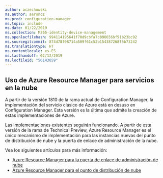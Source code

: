 ```yaml
---
author: aczechowski
ms.author: aaroncz
ms.prod: configuration-manager
ms.topic: include
ms.date: 01/22/2019
ms.collection: M365-identity-device-management
ms.openlocfilehash: 994114195641f70d9cbfa7c890656bf51b23bc92
ms.sourcegitcommit: 874d78f08714a509f61c52b154387268f5b73242
ms.translationtype: HT
ms.contentlocale: es-ES
ms.lasthandoff: 02/12/2019
ms.locfileid: "56143059"
---
```

## <a name="bkmk_arm"></a> Uso de Azure Resource Manager para servicios en la nube
<!--3605704-->

A partir de la versión 1810 de la rama actual de Configuration Manager, la implementación del servicio clásico de Azure está en desuso en Configuration Manager. Esta versión es la última que admite la creación de estas implementaciones de Azure. 

Las implementaciones existentes seguirán funcionando. A partir de esta versión de la rama de Technical Preview, Azure Resource Manager es el único mecanismo de implementación para las instancias nuevas del punto de distribución de nube y la puerta de enlace de administración de la nube.

Vea los siguientes artículos para más información:

- [Azure Resource Manager para la puerta de enlace de administración de nube](/sccm/core/clients/manage/cmg/plan-cloud-management-gateway#azure-resource-manager)  
- [Azure Resource Manager para el punto de distribución de nube](/sccm/core/plan-design/hierarchy/use-a-cloud-based-distribution-point#azure-resource-manager)

